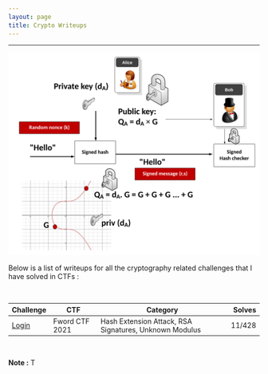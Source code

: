 ```yaml
---
layout: page
title: Crypto Writeups
---
```

<hr/>

![Crypto Writeups Main Page](/assets/img/cryptoWriteupImages/ecdsa.png)

Below is a list of writeups for all the cryptography related challenges that I have solved in CTFs :

<br/>

| Challenge | CTF | Category | Solves |  
| ------------- |  --- | --- | ------: | 
|[Login](https://angmar2722.github.io/CTFwriteups/2021/fword2021/#login) | Fword CTF 2021 | Hash Extension Attack, RSA Signatures, Unknown Modulus | 11/428 |

<br/>

**Note :** T



